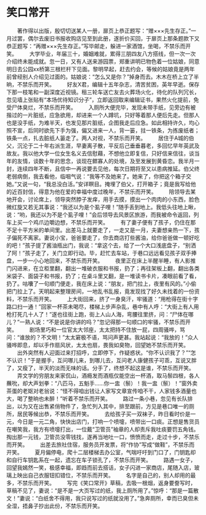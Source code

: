 # 笑口常开
　　著作得以出版，殷切切送某人一册，扉页上恭正题写：“赠×××先生存正。”一月过罢，偶尔去废旧书报收购店见至到此册，遂折价买回，于扉页上那条题款下又恭正题写：“再赠×××先生存正。”写毕邮走，躲进一家酒馆，坐喝，不禁乐而开笑。 
　　大学毕业，年届三十，婚姻难就，累得三朋四友八方搭线，但一次一次介绍终未能成就。忽一日，又有人送来游园票，郑重讲明已物色着一位姑娘，同意明日去公园xx桥第三根栏杆下见面。黎明早起，赶去约会，等候的姑娘竟是两年前曾经别人介绍见过面的。姑娘说：“怎么又是你？”掉身而去。木木在桥上立了半晌，不禁乐而开笑。 
　　好友X君，编辑十五年杂志，清苦贫困，英年早逝。保存下那一枝笔和一副深度近视镜。租三轮车送亡友去火葬场火化，待化的队列冗长，忽见墙上张贴有“本场优待知识分子”，立即返回取来编辑证书，果然火化提前，免受尸体臭烂，不禁乐而开笑。 
　　入厕所大便完毕，发现未带手纸，见旁边有被揩过的一片脏纸，应急欲用，却进来一个人蹲坑，只好等着那人便后先走。但那人也是没手纸，为难半天，也发见那片脏纸，企图我走后应急。如此相持许久，均心照不宣，后同时欲先下手为强，偏又进来一人，背一篓，拄一铁条，为拣废纸者；铁条一点，扎去脏纸人篓走了。两人对视，不禁乐而开笑。 
　　居住于A城的伯父，沉沦于二十年右派生涯，早妻离子散，平反后己垂垂暮老，多回忆早年英武及故友。我以他大学一位女生名义去信慰藉，不想他立即复信，只好信来信往，谈当年的友情，谈数十年的思念，谈现在鳏寡人的处境，及至发展到黄昏恋。我半月一封，连续四年不断，且信中一再说要去见他，每次日期将至又以患病推延。伯父终老弱病倒，我去看他，临咽气说：“我等不及她来了。她来了，你把这个箱子交她。”又说一句，“我总没白活。”安详瞑目。掩埋了伯父，打开箱子；竟是我写给他的近百封信，得意为他在爱的幸福中度过晚年，不禁乐而开笑。 
　　陪领导去某地开会，讨论席上，领导突然脖子发痒，用手去摸，摸出一个肉肉的小东西，脸色微红旋又若无其事说：“我还以为是个虱子哩！”随手丢到地上。我低头往地上瞅，说：“哟，我还以为不是个虱子哩！”会后领导去风景区旅游，而我被命令返回，列车上买一个鸡爪边嚼边想，不禁乐而开笑。 
　　有了妻子便有了孩子，仍住在那不足十平方米的单间里。出差马上就要走了，一走又是一月，夫妻想亲热一下，孩子偏死不离家。妻说小宝，爸爸要走了，你去商店打些酱油，给你爸爸做一顿好吃的吧！”孩子提了酱油瓶出门，我说：“拿这个去，给了一个大口浅底盘子，“别洒了阿！”孩子走了，关门立即行动。毕，赶忙去车站，于巷口远远看见孩子双手捧盘，一步一小心地回来，不禁乐而开笑。 
　　夜里正在床上半醒半睡，有人影推门闪进来，在立柜里翻，翻出一堆破衣服和书报，扔了；再往架板上翻，翻出各类米袋子、面袋子和书报，扔了；在桌斗里又翻，是一堆读书卡片，凑眼前看了看，扔了。咕囔了一句顺门便走，我在床上说：“朋友，把门拉上，夜里有风的。”小偷把门拉上了。天明起来整理房间，一地乱书乱报，竟发现找了好久未找着的一份资料，不禁乐而开笑。 
　　上大街回来，挤了一身臭汗，牢骚道：“用枪得在街十字路口扫一通！”回家一杯茶未喝尽，楼梯上步声杂乱，巷中有人呼：“大街上有人用枪打死几十人了！”遂也往街上跑，街上人山人海，弯腰往里挤，问：“尸体在哪儿？”一熟人说：“不是说是你讲的吗？”忽记得那一句顺口的牢骚，不禁乐而开笑。 
　　剧场里巧和一位官太大邻座，太太把持不住放一屁，四周骚哗，骂问：“谁放的？不文明！”太太窘极不语，骂问声更甚。我站起说：“我放的！”众人骚哗即息，却以手作扇风状，太太也扇，畏我如臭物，回望她不禁乐而开笑。 
　　出外突然有人迎面过来打招呼，立即停下，作疑惑状。“你不认识我了？”“怎不认识！”于是握手，互问哪儿来，到哪儿去，互问老人康健孩子可乖，互说又胖了，又瘦了，半天的淡而无味的话。分手了，终想不起这是谁，不禁乐而开笑。 
　　弄文学的穷朋友来家侃山，酒瘾发而酒瓶仅能空出一杯酒，取马鬃四根，各人蘸吮，却大声划拳：“八匹马，五魁手……你一盅（鬃）！我一盅（鬃）！”窗外卖茶蛋的老妪对老翁说：“怪不得咱出钱让人家写文章宣传咱不干，人家钱多酒量也大，喝了整晌也未醉！”听着不禁乐而开笑。 
　　路过一条小巷，忽见有长队排出，以为又在出售紧俏物件了，急忙列入其中，排至跟前，方见是巷口唯一的厕所，居民等候出恭，不禁乐而开笑。 
　　去给孩子买一双袜子，昨日看时价是一元，今日是一元二角，快快出店门，打响一个喷嚏，喷带出一口痰。正想是售货员在嘲笑我，我方有喷嚏打出，一位戴“卫管员”袖章的人却责斥我吐痰要罚五角钱。掏出那一元钱，卫管员没零钱找，遂再当地吐一口，愤愤而走，走过十步，不禁乐而开笑。 
　　出差去旅社住宿，服务员开发票，将“作协”写成“做鞋”，不禁乐而开笑。 
　　夏月偏停电，爬十二层楼梯去办公室，气喘吁吁到门口了，门钥匙却和自行车钥匙系在一起，遗忘在车子锁孔了，不禁乐而开笑。 
　　路遇一女子，回望我嫣然一笑，极感幸福，即趋而前去搭话，女子闪进一家商店，尾随入店，玻璃上映出自己衣服钮扣错位，不禁乐而开笑。 
　　名字是自己的，别人却用的最多，不禁乐而开笑。 
　　写完《笑口常开》草稿，去吸一根烟，返身要誊写时，草稿不见了，妻说：“是不是一大页写过的纸，我上厕所用了。”惊呼：“那是一篇散文！”妻说：“白纸舍不得用，我只说写过的纸就没用了。”急奔厕所，幸而已臭但未全湿，捂鼻子抄出此份，不禁乐而开笑。
 